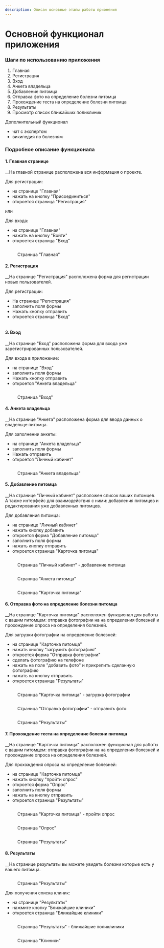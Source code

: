 ```yaml
---
description: Описан основные этапы работы приожения
---
```


# Основной функционал приложения



### Шаги по использованию приложения&#x20;

1. Главная
2. Регистрация
3. Вход
4. Анкета владельца
5. Добавление питомца
6. Отправка фото на определение болезни питомца
7. Прохождение теста на определение болезни питомца
8. Результаты
9. Просмотр список ближайших поликлиник

Дополнительный функционал&#x20;

* чат с экспертом
* википедия по болезням

### Подробное описание функционала

#### 1.  Главная странице&#x20;

\_\_На главной странице расположена вся информация о проекте.&#x20;

Для регистрации:

* на странице "Главная"
* нажать на кнопку "Присоединиться"
* откроется страница "Регистрация"

или

Для входа:

* на странице "Главная"&#x20;
* нажать на кнопку "Войти"
* откроется страница "Вход"



<figure><img src="../.gitbook/assets/главная.png" alt=""><figcaption><p>Страница "Главная"</p></figcaption></figure>

#### 2.  Регистрация

\_\_На странице "Регистрация" расположена форма для регистрации новых пользователей.

Для регистрации:

* На странице "Регистрация"
* заполнить поля формы&#x20;
* Нажать кнопку отправить
* откроется страница "Вход"

<figure><img src="../.gitbook/assets/image.png" alt=""><figcaption></figcaption></figure>

#### 3.  Вход

\_\_На странице "Вход" расположена форма для входа уже зарегистрированных  пользователей.

Для входа в приложение:

* на странице "Вход"
* &#x20;заполнить поля формы&#x20;
* Нажать кнопку отправить
* откроется "Анкета владельца"

<figure><img src="../.gitbook/assets/image (1).png" alt=""><figcaption><p>Страница "Вход"</p></figcaption></figure>

#### 4.  Анкета владельца

\_\_На странице "Анкета" расположена форма для ввода данных о владельце питомца.

Для заполнении анкеты:

* на странице "Анкета владельца"&#x20;
* заполнить поля формы&#x20;
* Нажать отправить
* откроется "Личный кабинет"

<figure><img src="../.gitbook/assets/анкета_владельца.png" alt=""><figcaption><p>Страница "Анкета владельца"</p></figcaption></figure>

#### 5.  Добавление питомца

\_\_На странице "Личный кабинет" расположен список ваших питомцев. А также интерфейс для взаимодействия с ними: добавления питомцев и редактирования уже добавленных питомцев.

Для добавления питомца:

* на странице "Личный кабинет"
* нажать кнопку добавить
* откроется форма "Добавление питомца"
* заполнить поля формы&#x20;
* нажать кнопку отправить
* откроется страница "Карточка питомца"

<figure><img src="../.gitbook/assets/кабинет-добавить питомца.png" alt=""><figcaption><p>Страница "Личный кабинет" - добавление питомца</p></figcaption></figure>

<figure><img src="../.gitbook/assets/анкета_питомца.png" alt=""><figcaption><p>Страница "Анкета питомца"</p></figcaption></figure>

<figure><img src="../.gitbook/assets/карточка_питомца.png" alt=""><figcaption><p>Страница "Карточка питомца"</p></figcaption></figure>

#### 6.  Отправка фото на определение болезни питомца

\_\_На странице "Карточка питомца" расположен функционал для работы с вашим питомцем: отправка фотографии на на определения болезней и прохождение опроса на определения болезней.

Для загрузки фотографии на определение болезней:

* на странице "Карточка питомца"
* нажать кнопку "загрузить фотографию"
* откроется форма "Отправка фотографии"
* сделать фотографию на телефоне
* нажать на поле "добавить фото" и прикрепить сделанную фотографию
* нажать на кнопку отправить
* откроется страница "Результаты"

<figure><img src="../.gitbook/assets/карточка_питомца-фото.png" alt=""><figcaption><p>Страница "Карточка питомца" - загрузка фотографии</p></figcaption></figure>

<figure><img src="../.gitbook/assets/фото.png" alt=""><figcaption><p>Страница "Отправка фотографии" - отправить фото</p></figcaption></figure>

<figure><img src="../.gitbook/assets/результаты (1).png" alt=""><figcaption><p>Страница "Результаты"</p></figcaption></figure>

#### 7.  Прохождение теста на определение болезни питомца

\_\_На странице "Карточка питомца" расположен функционал для работы с вашим питомцем: отправка фотографии на на определения болезней и прохождение опроса на определения болезней.

Для прохождения опроса на определение болезней:

* на странице "Карточка питомца"
* нажать кнопку "пройти опрос"
* откроется форма "Опрос"
* заполнить поля формы
* нажать на кнопку отправить
* откроется страница "Результаты"

<figure><img src="../.gitbook/assets/карточка_питомца-опрос.png" alt=""><figcaption><p>Страница "Карточка питомца" - пройти опрос</p></figcaption></figure>

<figure><img src="../.gitbook/assets/опрос.png" alt=""><figcaption><p>Страница "Опрос"</p></figcaption></figure>

<figure><img src="../.gitbook/assets/результаты (2).png" alt=""><figcaption><p>Страница "Результаты"</p></figcaption></figure>

#### 8.  Результаты

\_\_На странице результаты вы можете увидеть болезни которые есть у вашего питомца.

<figure><img src="../.gitbook/assets/результаты.png" alt=""><figcaption><p>Страница "Результаты"</p></figcaption></figure>

Для получения списка клиник:

* на странице "Результаты"
* нажмите кнопку "Ближайшие клиники"
* откроется страница "Ближайшие клиники"

<figure><img src="../.gitbook/assets/результаты-клиники.png" alt=""><figcaption><p>Страница "Результаты" - ближайшие поликлиники</p></figcaption></figure>

<figure><img src="../.gitbook/assets/клиники.png" alt=""><figcaption><p>Страница "Клиники"</p></figcaption></figure>

